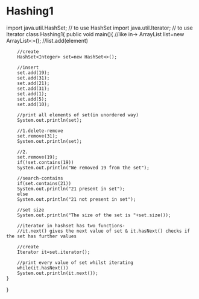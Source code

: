 # Hashing1
import java.util.HashSet;   // to use HashSet
import java.util.Iterator;   // to use Iterator
class Hashing1{
    public void main(){
        //like in-> ArrayList<Integer> list=new ArrayList<>();
        //list.add(element)
        
        //create
        HashSet<Integer> set=new HashSet<>();
        
        //insert
        set.add(19);
        set.add(31);
        set.add(21);
        set.add(31);
        set.add(1);
        set.add(5);
        set.add(10);
        
        //print all elements of set(in unordered way)
        System.out.println(set);
        
        //1.delete-remove
        set.remove(31);
        System.out.println(set);
        
        //2.
        set.remove(19);
        if(!set.contains(19))
        System.out.println("We removed 19 from the set");
        
        //search-contains
        if(set.contains(21))
        System.out.println("21 present in set");
        else
        System.out.println("21 not present in set");
        
        //set size
        System.out.println("The size of the set is "+set.size());
        
        //iterator in hashset has two functions- 
        //it.next() gives the next value of set & it.hasNext() checks if the set has further values
        
        //create
        Iterator it=set.iterator();
        
        //print every value of set whilst iterating
        while(it.hasNext())
        System.out.println(it.next());
    }
}
